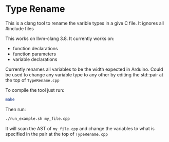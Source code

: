 Type Rename
===========


This is a clang tool to rename the varible types in a give C file. It ignores all #include files

This works on llvm-clang 3.8. It currently works on:

- function declarations
- function parameters
- variable declarations

Currently renames all variables to be the width expected in Arduino. Could be used to change any variable type to any other by editing the std::pair at the top of `TypeRename.cpp`

To compile the tool just run:

```bash
make
```

Then run:

```bash
./run_example.sh my_file.cpp
```

It will scan the AST of `my_file.cpp` and change the variables to what is specified in the pair at the top of `TypeRename.cpp`
